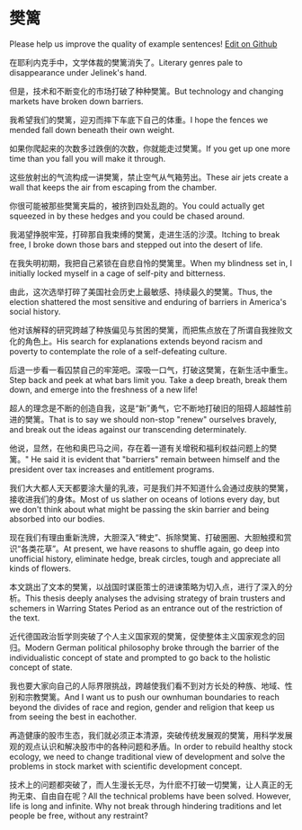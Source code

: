 # 樊篱

Please help us improve the quality of example sentences! [Edit on Github](https://github.com/jiyushe/jiyu-example-sentence-source/blob/main/chinese/fanli.md)

<p><span class="chinese">在耶利内克手中，文学体裁的樊篱消失了。</span><span class="english">Literary genres pale to disappearance under Jelinek's hand.</span></p>

<p><span class="chinese">但是，技术和不断变化的市场打破了种种樊篱。</span><span class="english">But technology and changing markets have broken down barriers.</span></p>

<p><span class="chinese">我希望我们的樊篱，迎刃而摔下车底下自己的体重。</span><span class="english">I hope the fences we mended fall down beneath their own weight.</span></p>

<p><span class="chinese">如果你爬起来的次数多过跌倒的次数，你就能走过樊篱。</span><span class="english">If you get up one more time than you fall you will make it through.</span></p>

<p><span class="chinese">这些放射出的气流构成一讲樊篱，禁止空气从气箱劳出。</span><span class="english">These air jets create a wall that keeps the air from escaping from the chamber.</span></p>

<p><span class="chinese">你很可能被那些樊篱夹扁的，被挤到四处乱跑的。</span><span class="english">You could actually get squeezed in by these hedges and you could be chased around.</span></p>

<p><span class="chinese">我渴望挣脱牢笼，打碎那自我束缚的樊篱，走进生活的沙漠。</span><span class="english">Itching to break free, I broke down those bars and stepped out into the desert of life.</span></p>

<p><span class="chinese">在我失明初期，我把自己紧锁在自悲自怜的樊篱里。</span><span class="english">When my blindness set in, I initially locked myself in a cage of self-pity and bitterness.</span></p>

<p><span class="chinese">由此，这次选举打碎了美国社会历史上最敏感、持续最久的樊篱。</span><span class="english">Thus, the election shattered the most sensitive and enduring of barriers in America's social history.</span></p>

<p><span class="chinese">他对该解释的研究跨越了种族偏见与贫困的樊篱，而把焦点放在了所谓自我挫败文化的角色上。</span><span class="english">His search for explanations extends beyond racism and poverty to contemplate the role of a self-defeating culture.</span></p>

<p><span class="chinese">后退一步看一看囚禁自己的牢笼吧。深吸一口气，打破这樊篱，在新生活中重生。</span><span class="english">Step back and peek at what bars limit you. Take a deep breath, break them down, and emerge into the freshness of a new life!</span></p>

<p><span class="chinese">超人的理念是不断的创造自我，这是“新”勇气，它不断地打破旧的阻碍人超越性前进的樊篱。</span><span class="english">That is to say we should non-stop "renew" ourselves bravely, and break out the ideas against our transcending determinately.</span></p>

<p><span class="chinese">他说，显然，在他和奥巴马之间，存在着一道有关增税和福利权益问题上的樊篱。</span><span class="english">" He said it is evident that "barriers" remain between himself and the president over tax increases and entitlement programs.</span></p>

<p><span class="chinese">我们大大都人天天都要涂大量的乳液，可是我们并不知道什么会通过皮肤的樊篱，接收进我们的身体。</span><span class="english">Most of us slather on oceans of lotions every day, but we don't think about what might be passing the skin barrier and being absorbed into our bodies.</span></p>

<p><span class="chinese">现在我们有理由重新洗牌，大胆深入“稗史”、拆除樊篱、打破圈圈、大胆触摸和赏识“各类花草”。</span><span class="english">At present, we have reasons to shuffle again, go deep into unofficial history, eliminate hedge, break circles, tough and appreciate all kinds of flowers.</span></p>

<p><span class="chinese">本文跳出了文本的樊篱，以战国时谋臣策士的进谏策略为切入点，进行了深入的分析。</span><span class="english">This thesis deeply analyses the advising strategy of brain trusters and schemers in Warring States Period as an entrance out of the restriction of the text.</span></p>

<p><span class="chinese">近代德国政治哲学则突破了个人主义国家观的樊篱，促使整体主义国家观念的回归。</span><span class="english">Modern German political philosophy broke through the barrier of the individualistic concept of state and prompted to go back to the holistic concept of state.</span></p>

<p><span class="chinese">我也要大家向自己的人际界限挑战，跨越使我们看不到对方长处的种族、地域、性别和宗教樊篱。</span><span class="english">And I want us to push our ownhuman boundaries to reach beyond the divides of race and region, gender and religion that keep us from seeing the best in eachother.</span></p>

<p><span class="chinese">再造健康的股市生态，我们就必须正本清源，突破传统发展观的樊篱，用科学发展观的观点认识和解决股市中的各种问题和矛盾。</span><span class="english">In order to rebuild healthy stock ecology, we need to change traditional view of development and solve the problems in stock market with scientific development concept.</span></p>

<p><span class="chinese">技术上的问题都突破了，而人生漫长无尽，为什麽不打破一切樊篱，让人真正的无拘无束、自由自在呢？</span><span class="english">All the technical problems have been solved. However, life is long and infinite. Why not break through hindering traditions and let people be free, without any restraint?</span></p>

